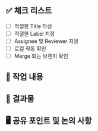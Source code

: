 <!-- PR 제목은 " [Feat] landing-page" 형식으로 작성 -->
<!-- PR open 후 링크를 복사해 노션에 추가 -->

## ✅ 체크 리스트

<!-- PR 승인을 받기전 놓친 것 없는지 확인해주세요. -->

- [ ] 적절한 Title 작성
- [ ] 적절한 Label 지정
- [ ] Assignee 및 Reviewer 지정
- [ ] 로컬 작동 확인
- [ ] Merge 되는 브랜치 확인

## 📝 작업 내용

<!-- 작업한 내용에 대해 작성해주세요. -->

## 📂 결과물

<!-- 결과물에 대한 스크린샷을 작성해주세요. -->

## 🖥️ 공유 포인트 및 논의 사항

<!-- 공유하거나 논의할 사항을 작성해주세요. -->
